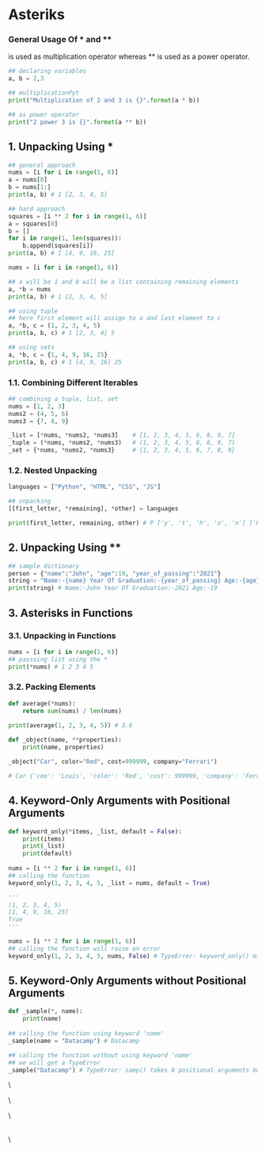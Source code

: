 # Asteriks

### General Usage Of \* and \*\* <a href="#general-usage-of-and" id="general-usage-of-and"></a>

is used as multiplication operator whereas \*\* is used as a power operator.

```python
## declaring variables
a, b = 2,3

## multiplicationPyt
print("Multiplication of 2 and 3 is {}".format(a * b))

## as power operator
print("2 power 3 is {}".format(a ** b))
```

## 1. Unpacking Using \* <a href="#1.-unpacking-using" id="1.-unpacking-using"></a>

```python
## general approach
nums = [i for i in range(1, 6)]
a = nums[0]
b = nums[1:]
print(a, b) # 1 [2, 3, 4, 5]

## hard approach
squares = [i ** 2 for i in range(1, 6)]
a = squares[0]
b = []
for i in range(1, len(squares)):
    b.append(squares[i])
print(a, b) # 1 [4, 9, 16, 25]

nums = [i for i in range(1, 6)]

## a will be 1 and b will be a list containing remaining elements
a, *b = nums
print(a, b) # 1 [2, 3, 4, 5]

## using tuple
## here first element will assign to a and last element to c
a, *b, c = (1, 2, 3, 4, 5)
print(a, b, c) # 1 [2, 3, 4] 5

## using sets
a, *b, c = {1, 4, 9, 16, 25}
print(a, b, c) # 1 [4, 9, 16] 25

```

### 1.1. Combining Different Iterables <a href="#1.1.-combining-different-iterables" id="1.1.-combining-different-iterables"></a>

```python
## combining a tuple, list, set
nums = [1, 2, 3]
nums2 = (4, 5, 6)
nums3 = {7, 8, 9}

_list = [*nums, *nums2, *nums3]    # [1, 2, 3, 4, 5, 6, 8, 9, 7]
_tuple = (*nums, *nums2, *nums3)   # (1, 2, 3, 4, 5, 6, 8, 9, 7) 
_set = {*nums, *nums2, *nums3}     # {1, 2, 3, 4, 5, 6, 7, 8, 9}
```

### 1.2. Nested Unpacking

```python
languages = ["Python", "HTML", "CSS", "JS"]

## unpacking
[[first_letter, *remaining], *other] = languages

print(first_letter, remaining, other) # P ['y', 't', 'h', 'o', 'n'] ['HTML', 'CSS', 'JS']
```

## 2. Unpacking Using \*\*

```python
## sample dictionary
person = {"name":"John", "age":19, "year_of_passing":"2021"}
string = "Name:-{name} Year Of Graduation:-{year_of_passing} Age:-{age}".format(**person)
print(string) # Name:-John Year Of Graduation:-2021 Age:-19

```

## 3. Asterisks in Functions <a href="#3.-asterisks-in-functions" id="3.-asterisks-in-functions"></a>

### 3.1. Unpacking in Functions <a href="#3.1.-unpacking-in-functions" id="3.1.-unpacking-in-functions"></a>

```python
nums = [i for i in range(1, 6)]
## passsing list using the *
print(*nums) # 1 2 3 4 5
```

### 3.2. Packing Elements <a href="#3.2.-packing-elements" id="3.2.-packing-elements"></a>

```python
def average(*nums):
    return sum(nums) / len(nums)
    
print(average(1, 2, 3, 4, 5)) # 3.0

```

```python
def _object(name, **properties):
    print(name, properties)

_object("Car", color="Red", cost=999999, company="Ferrari")

# Car {'ceo': 'Louis', 'color': 'Red', 'cost': 999999, 'company': 'Ferrari'}
```

## 4. Keyword-Only Arguments with Positional Arguments <a href="#4.-keyword-only-arguments-with-positional-arguments" id="4.-keyword-only-arguments-with-positional-arguments"></a>

```python
def keyword_only(*items, _list, default = False):
    print(items)
    print(_list)
    print(default)
    
nums = [i ** 2 for i in range(1, 6)]
## calling the function
keyword_only(1, 2, 3, 4, 5, _list = nums, default = True)

'''
(1, 2, 3, 4, 5)
[1, 4, 9, 16, 25]
True
'''

nums = [i ** 2 for i in range(1, 6)]
## calling the function will raise an error
keyword_only(1, 2, 3, 4, 5, nums, False) # TypeError: keyword_only() missing 1 required keyword-only argument: '_list'
```



## 5. Keyword-Only Arguments without Positional Arguments

```python
def _sample(*, name):
    print(name)
    
## calling the function using keyword 'name'
_sample(name = "Datacamp") # Datacamp

## calling the function without using keyword 'name'
## we will get a TypeError
_sample("Datacamp") # TypeError: samp() takes 0 positional arguments but 1 was given

```

\


\


\


\
\
